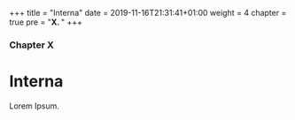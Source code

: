 +++
title = "Interna"
date = 2019-11-16T21:31:41+01:00
weight = 4
chapter = true
pre = "<b>X. </b>"
+++

### Chapter X

# Interna

Lorem Ipsum.